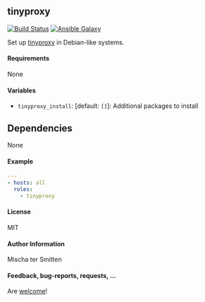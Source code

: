 ## tinyproxy

[![Build Status](https://travis-ci.org/Oefenweb/ansible-tinyproxy.svg?branch=master)](https://travis-ci.org/Oefenweb/ansible-tinyproxy) [![Ansible Galaxy](http://img.shields.io/badge/ansible--galaxy-tinyproxy-blue.svg)](https://galaxy.ansible.com/Oefenweb/tinyproxy)

Set up [tinyproxy](https://tinyproxy.github.io/) in Debian-like systems.

#### Requirements

None

#### Variables

* `tinyproxy_install`: [default: `[]`]: Additional packages to install

## Dependencies

None

#### Example

```yaml
---
- hosts: all
  roles:
    - tinyproxy
```

#### License

MIT

#### Author Information

Mischa ter Smitten

#### Feedback, bug-reports, requests, ...

Are [welcome](https://github.com/Oefenweb/ansible-tinyproxy/issues)!
